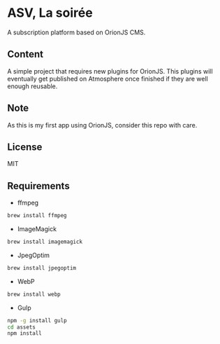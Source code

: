 # ASV, La soirée
A subscription platform based on OrionJS CMS.

## Content
A simple project that requires new plugins for OrionJS. This plugins will
eventually get published on Atmosphere once finished if they are well
enough reusable.

## Note
As this is my first app using OrionJS, consider this repo with care.

## License
MIT

## Requirements
* ffmpeg
```bash
brew install ffmpeg
```
* ImageMagick
```bash
brew install imagemagick
```
* JpegOptim
```bash
brew install jpegoptim
```
* WebP
```bash
brew install webp
```
* Gulp
```bash
npm -g install gulp
cd assets
npm install
```
